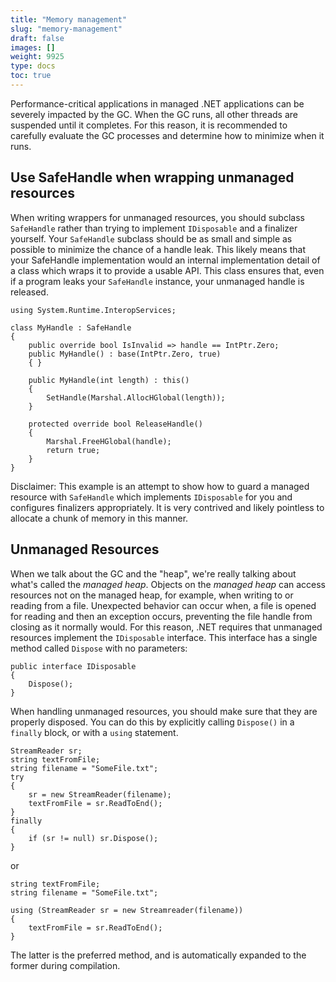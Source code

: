 ```yaml
---
title: "Memory management"
slug: "memory-management"
draft: false
images: []
weight: 9925
type: docs
toc: true
---
```


Performance-critical applications in managed .NET applications can be severely impacted by the GC. When the GC runs, all other threads are suspended until it completes. For this reason, it is recommended to carefully evaluate the GC processes and determine how to minimize when it runs. 

## Use SafeHandle when wrapping unmanaged resources
When writing wrappers for unmanaged resources, you should subclass `SafeHandle` rather than trying to implement `IDisposable` and a finalizer yourself. Your `SafeHandle` subclass should be as small and simple as possible to minimize the chance of a handle leak. This likely means that your SafeHandle implementation would an internal implementation detail of a class which wraps it to provide a usable API. This class ensures that, even if a program leaks your `SafeHandle` instance, your unmanaged handle is released.

    using System.Runtime.InteropServices;
    
    class MyHandle : SafeHandle
    {
        public override bool IsInvalid => handle == IntPtr.Zero;
        public MyHandle() : base(IntPtr.Zero, true)
        { }
    
        public MyHandle(int length) : this()
        {
            SetHandle(Marshal.AllocHGlobal(length));
        }

        protected override bool ReleaseHandle()
        {
            Marshal.FreeHGlobal(handle);
            return true;
        }
    }

Disclaimer: This example is an attempt to show how to guard a managed resource with `SafeHandle` which implements `IDisposable` for you and configures finalizers appropriately. It is very contrived and likely pointless to allocate a chunk of memory in this manner.

## Unmanaged Resources
When we talk about the GC and the "heap", we're really talking about what's called the *managed heap*. Objects on the *managed heap* can access resources not on the managed heap, for example, when writing to or reading from a file. Unexpected behavior can occur when, a file is opened for reading and then an exception occurs, preventing the file handle from closing as it normally would. For this reason, .NET requires that unmanaged resources implement the `IDisposable` interface. This interface has a single method called `Dispose` with no parameters:

    public interface IDisposable
    {
        Dispose();
    } 

When handling unmanaged resources, you should make sure that they are properly disposed. You can do this by explicitly calling `Dispose()` in a `finally` block, or with a `using` statement. 

    StreamReader sr; 
    string textFromFile;
    string filename = "SomeFile.txt";
    try 
    {
        sr = new StreamReader(filename);
        textFromFile = sr.ReadToEnd();
    }
    finally
    {
        if (sr != null) sr.Dispose();
    }

or 

    string textFromFile;
    string filename = "SomeFile.txt";
    
    using (StreamReader sr = new Streamreader(filename))
    {
        textFromFile = sr.ReadToEnd();
    }

The latter is the preferred method, and is automatically expanded to the former during compilation. 

